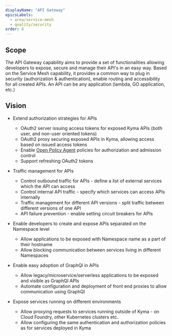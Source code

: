 ```yaml
---
displayName: "API Gateway"
epicsLabels:
  - area/service-mesh
  - quality/security  
order: 6
---
```


## Scope


The API Gateway capability aims to provide a set of functionalities allowing developers to expose, secure and manage their API's in an easy way. 
Based on the Service Mesh capability, it provides a common way to plug in security (authorization & authentication), enable routing and accessibility for all created APIs.
An API can be any application (lambda, GO application, etc.)



## Vision


* Extend authorization strategies for APIs
	* OAuth2 server issuing access tokens for exposed Kyma APIs (both user, and non-user oriented tokens)
	* OAuth2 proxy securing exposed APIs in Kyma, allowing access based on issued access tokens 
	* Enable [Open Policy Agent](https://www.openpolicyagent.org/) policies for authorization and admission control
	* Support refreshing OAuth2 tokens	
	
* Traffic management for APIs
	* Control outbound traffic for APIs - define a list of external services which the API can access
	* Control internal API traffic - specify which services can access APIs internally
	* Traffic management for different API versions - split traffic between different versions of one API
	* API failure prevention - enable setting circuit breakers for APIs
	  
* Enable developers to create and expose APIs separated on the Namespace level
    * Allow applications to be exposed with Namespace name as a part of their hostname
    * Allow blocking communication between services living in different Namespaces
    
* Enable easy adoption of GraphQl in APIs 
    * Allow legacy/microservice/serverless applications to be exposed and visible as GraphQl APIs 
    * Automate configuration and deployment of front end proxies to allow communication using GraphQl
  
* Expose services running on different environments
    * Allow proxying requests to services running outside of Kyma - on Cloud Foundry, other Kubernetes clusters etc.
    * Allow configuring the same authentication and authorization policies as for services deployed in Kyma
    
	